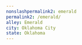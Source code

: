 ```yaml
---
﻿nonslashpermalink2: emerald
permalink2: /emerald/
alley: Emerald
city: Oklahoma City
state: Oklahoma
---
```

